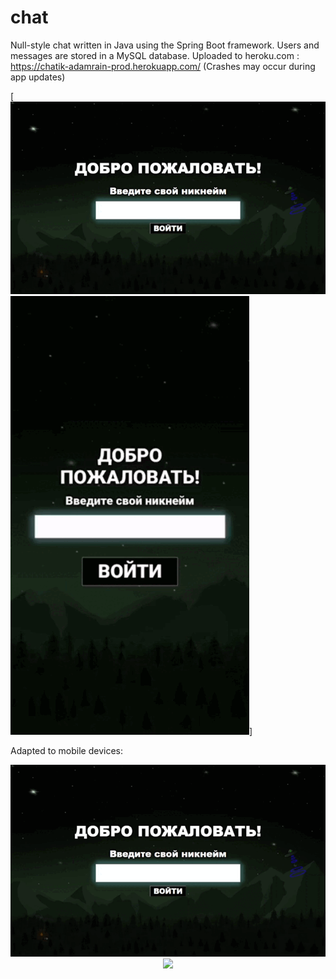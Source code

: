 # chat

Null-style chat written in Java using the Spring Boot framework. Users and messages are stored in a MySQL database. Uploaded to heroku.com : https://chatik-adamrain-prod.herokuapp.com/ (Crashes may occur during app updates)

[![Screenshot](https://github.com/AdamRain94/chat/blob/main/gif/Screenshot_gif.gif)![Screenshot](https://github.com/AdamRain94/chat/blob/main/gif/Screenshot_gif2.gif)]

Adapted to mobile devices:

<p align="center">
  <img src="https://github.com/AdamRain94/chat/blob/main/gif/Screenshot_gif.gif">
  <img src="https://github.com/AdamRain94/chat/blob/main/gif/Screenshot_gif2.gif height="400">
</p>
